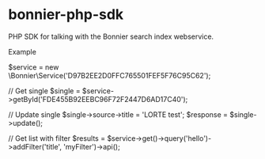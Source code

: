 # bonnier-php-sdk
PHP SDK for talking with the Bonnier search index webservice.

Example

$service = new \Bonnier\Service('D97B2EE2D0FFC765501FEF5F76C95C62');

// Get single
$single = $service->getById('FDE455B92EEBC96F72F2447D6AD17C40');

// Update single
$single->source->title = 'LORTE test';
$response = $single->update();

// Get list with filter
$results = $service->get()->query('hello')->addFilter('title', 'myFilter')->api();
